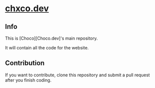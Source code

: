 ﻿# [chxco.dev][Chxco.dev]

## Info

This is [Choco][Choco.dev]'s main repository.

It will contain all the code for the website.

## Contribution

If you want to contribute, clone this repository and submit a pull request after you finish coding.

[Chxco.dev]: https://chxco.dev/
